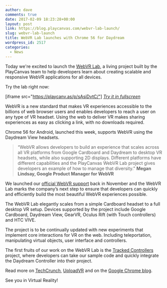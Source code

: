 ```yaml
---
author: dave
comments: true
date: 2017-02-09 18:23:28+00:00
layout: post
link: https://blog.playcanvas.com/webvr-lab-launch/
slug: webvr-lab-launch
title: WebVR Lab launches with Chrome 56 for Daydream
wordpress_id: 2517
categories:
  - News
---
```


Today we're excited to launch the [WebVR Lab](http://webvr.playcanvas.com), a living project built by the PlayCanvas team to help developers learn about creating scalable and responsive WebVR applications for all devices.

Try the lab right now:

<!-- more -->

[iframe src="https://playcanv.as/p/sAsiDvtC/"]
_[Try it in fullscreen](https://playcanv.as/p/sAsiDvtC/)_

WebVR is a new standard that makes VR experiences accessible to the billions of web browser users and enables developers to reach a user on any type of VR headset. Using the web to deliver VR makes sharing experiences as easy as clicking a link, with no downloads required.

Chrome 56 for Android, launched this week, supports WebVR using the Daydream View headsets.

> “WebVR allows developers to build an experience that scales across all VR platforms from Google Cardboard and Daydream to desktop VR headsets, while also supporting 2D displays. Different platforms have different capabilities and the PlayCanvas WebVR Lab project gives developers an example of how to manage that diversity.”
**Megan Lindsay, Google Product Manager for WebVR**

We launched our [official WebVR support](https://blog.playcanvas.com/webvr-support-in-playcanvas/) back in November and the WebVR Lab marks the company’s next step to ensure that developers can quickly and efficiently build the most beautiful WebVR experiences possible.

The WebVR Lab elegantly scales from a simple Cardboard headset to a full desktop VR setup. Devices supported by the project include Google Cardboard, Daydream View, GearVR, Oculus Rift (with Touch controllers) and HTC VIVE.

The project is to be continually updated with new experiments that implement core interactions for VR on the web. Including teleportation, manipulating virtual objects, user interface and controllers.

The first fruits of our work on the WebVR Lab is the [Tracked Controllers](https://playcanvas.com/project/457917/overview) project, where developers can take our sample code and quickly integrate the Daydream Controller into their project.

Read more on [TechCrunch](https://techcrunch.com/2017/02/09/google-officially-brings-webvr-to-chrome/), [UploadVR](http://uploadvr.com/google-brings-stable-webvr-support-chrome-daydream/) and on the [Google Chrome blog](https://blog.google/products/chrome/experience-virtual-reality-web-chrome/).

See you in Virtual Reality!
